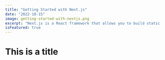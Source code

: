 ```yaml
---
title: "Getting Started with Next.js"
date: "2022-10-15"
image: getting-started-with-nextjs.png
excerpt: "Next.js is a React framework that allows you to build static and server-side rendered applications. In this post, we will learn how to get started with Next.js."
isFeatured: true
---
```


# This is a title
